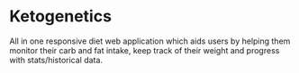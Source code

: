 # Ketogenetics
All in one responsive diet web application which aids users by helping them monitor their carb and fat intake, keep track of their weight and progress with stats/historical data.
